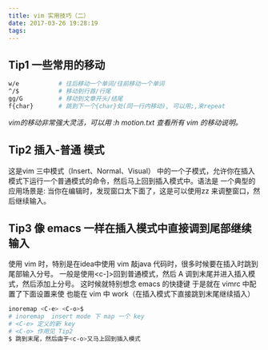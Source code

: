 ```yaml
---
title: vim 实用技巧（二）
date: 2017-03-26 19:28:19
tags:
---
```


## Tip1 一些常用的移动
```bash
w/e           # 往后移动一个单词/往前移动一个单词
^/$           # 移动到行首/行尾
gg/G          # 移动到文章开头/结尾
f{char}       # 跳到下一个{char}处(同一行内移动), 可以用;,来repeat
```
_vim的移动非常强大灵活，可以用 :h motion.txt 查看所有 vim 的移动说明。_

## Tip2 插入-普通 模式
这是vim 三中模式（Insert、Normal、Visual） 中的一个子模式，允许你在插入模式下运行一个普通模式的命令，然后马上回到插入模式中。语法是<c-o>
一个典型的应用场景是: 当你在编辑时，发现窗口太下面了，这是可以使用<c-o>zz 来调整窗口，然后继续输入。

## Tip3 像 emacs 一样在插入模式中<c-e>直接调到尾部继续输入
使用 vim 时，特别是在idea中使用 vim 敲java 代码时，很多时候要在插入时跳到尾部输入分号。
一般是使用<c-]>回到普通模式，然后 A 调到末尾并进入插入模式，然后添加上分号。
这时候就特别想念 emacs 的快捷键 <c-e> 
于是就在 vimrc 中配置了下面设置来使 <c-e> 也能在 vim 中 work（在插入模式下直接跳到末尾继续插入）
```bash
inoremap <C-e> <C-o>$
# inoremap  insert mode 下 map 一个 key
# <C-e> 定义的新 key
# <C-o> 作用见 Tip2
$ 跳到末尾，然后由于<c-o>又马上回到插入模式
```
